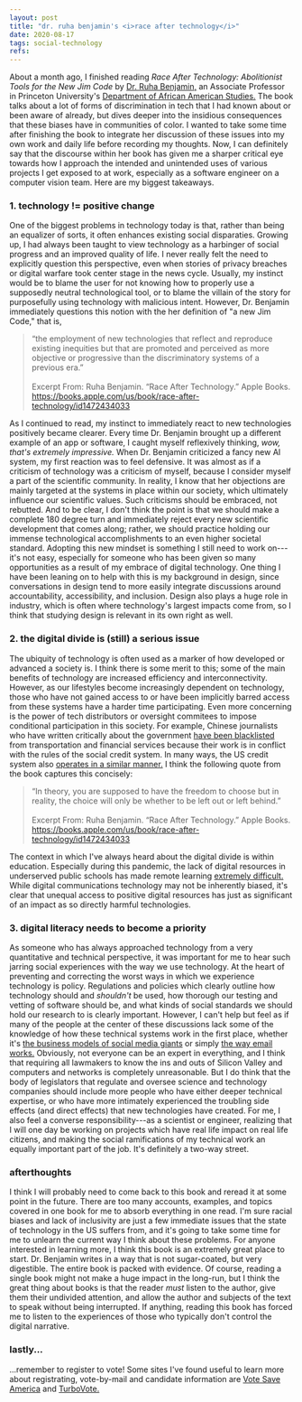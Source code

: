 ```yaml
---
layout: post
title: "dr. ruha benjamin's <i>race after technology</i>"
date: 2020-08-17
tags: social-technology
refs:
---
```


About a month ago, I finished reading <i>Race After Technology: Abolitionist Tools for the New Jim Code</i> by <a href="https://www.ruhabenjamin.com/">Dr. Ruha Benjamin,</a> an Associate Professor in Princeton University's <a href="https://aas.princeton.edu/">Department of African American Studies.</a> The book talks about a lot of forms of discrimination in tech that I had known about or been aware of already, but dives deeper into the insidious consequences that these biases have in communities of color. I wanted to take some time after finishing the book to integrate her discussion of these issues into my own work and daily life before recording my thoughts. <!--excerpt-->Now, I can definitely say that the discourse within her book has given me a sharper critical eye towards how I approach the intended and unintended uses of various projects I get exposed to at work, especially as a software engineer on a computer vision team. Here are my biggest takeaways.

<h3>1. technology != positive change</h3>

One of the biggest problems in technology today is that, rather than being an equalizer of sorts, it often enhances existing social disparaties. Growing up, I had always been taught to view technology as a harbinger of social progress and an improved quality of life. I never really felt the need to explicitly question this perspective, even when stories of privacy breaches or digital warfare took center stage in the news cycle. Usually, my instinct would be to blame the user for not knowing how to properly use a supposedly neutral technological tool, or to blame the villain of the story for purposefully using technology with malicious intent. However, Dr. Benjamin immediately questions this notion with the her definition of "a new Jim Code," that is,

<blockquote>
<div class="quote">
    “the employment of new technologies that reflect and reproduce existing inequities but that are promoted and perceived as more objective or progressive than the discriminatory systems of a previous era.”
</div>
<br>
<div class="cite">Excerpt From: Ruha Benjamin. “Race After Technology.” Apple Books. <a href="https://books.apple.com/us/book/race-after-technology/id1472434033">https://books.apple.com/us/book/race-after-technology/id1472434033</a></div>
</blockquote>

As I continued to read, my instinct to immediately react to new technologies positively became clearer. Every time Dr. Benjamin brought up a different example of an app or software, I caught myself reflexively thinking, <i>wow, that's extremely impressive.</i> When Dr. Benjamin criticized a fancy new AI system, my first reaction was to feel defensive. It was almost as if a criticism of technology was a criticism of myself, because I consider myself a part of the scientific community. In reality, I know that her objections are mainly targeted at the systems in place within our society, which ultimately influence our scientific values. Such criticisms should be embraced, not rebutted. And to be clear, I don't think the point is that we should make a complete 180 degree turn and immediately reject every new scientific development that comes along; rather, we should practice holding our immense technological accomplishments to an even higher societal standard. Adopting this new mindset is something I still need to work on---it's not easy, especially for someone who has been given so many opportunities as a result of my embrace of digital technology. One thing I have been leaning on to help with this is my background in design, since conversations in design tend to more easily integrate discussions around accountability, accessibility, and inclusion. Design also plays a huge role in industry, which is often where technology's largest impacts come from, so I think that studying design is relevant in its own right as well.

<h3>2. the digital divide is (still) a serious issue</h3>

The ubiquity of technology is often used as a marker of how developed or advanced a society is. I think there is some merit to this; some of the main benefits of technology are increased efficiency and interconnectivity. However, as our lifestyles become increasingly dependent on technology, those who have not gained access to or have been implicitly barred access from these systems have a harder time participating. Even more concerning is the power of tech distributors or oversight commitees to impose conditional participation in this society. For example, Chinese journalists who have written critically about the government <a href="https://www.wired.co.uk/article/china-social-credit-system-explained">have been blacklisted</a> from transportation and financial services because their work is in conflict with the rules of the social credit system. In many ways, the US credit system also <a href="https://www.vox.com/the-goods/2018/11/2/18057450/china-social-credit-score-spend-frivolously-video-games">operates in a similar manner.</a> I think the following quote from the book captures this concisely:

<blockquote>
<div class="quote">
    “In theory, you are supposed to have the freedom to choose but in reality, the choice will only be whether to be left out or left behind.”
</div>
<br>
<div class="cite">Excerpt From: Ruha Benjamin. “Race After Technology.” Apple Books. <a href="https://books.apple.com/us/book/race-after-technology/id1472434033">https://books.apple.com/us/book/race-after-technology/id1472434033</a></div>
</blockquote>

The context in which I've always heard about the digital divide is within education. Especially during this pandemic, the lack of digital resources in underserved public schools has made remote learning <a href="https://gizmodo.com/the-pandemic-exposed-a-massive-digital-divide-in-our-sc-1844323273">extremely difficult.</a> While digital communications technology may not be inherently biased, it's clear that unequal access to positive digital resources has just as significant of an impact as so directly harmful technologies.

<h3>3. digital literacy needs to become a priority</h3>

As someone who has always approached technology from a very quantitative and technical perspective, it was important for me to hear such jarring social experiences with the way we use technology. At the heart of preventing and correcting the worst ways in which we experience technology is policy. Regulations and policies which clearly outline how technology should and <i>shouldn't</i> be used, how thorough our testing and vetting of software should be, and what kinds of social standards we should hold our research to is clearly important. However, I can't help but feel as if many of the people at the center of these discussions lack some of the knowledge of how these technical systems work in the first place, whether it's <a href="https://www.cnet.com/news/some-senators-in-congress-capitol-hill-just-dont-get-facebook-and-mark-zuckerberg/">the business models of social media giants</a> or simply <a href="https://www.vice.com/en_uk/article/z3ew8w/gop-congressman-turns-antitrust-hearing-into-personal-tech-support-session">the way email works.</a> Obviously, not everyone can be an expert in everything, and I think that requiring all lawmakers to know the ins and outs of Silicon Valley and computers and networks is completely unreasonable. But I do think that the body of legislators that regulate and oversee science and technology companies should include more people who have either deeper technical expertise, or who have more intimately experienced the troubling side effects (and direct effects) that new technologies have created. For me, I also feel a converse responsibility---as a scientist or engineer, realizing that I will one day be working on projects which have real life impact on real life citizens, and making the social ramifications of my technical work an equally important part of the job. It's definitely a two-way street.

<h3>afterthoughts</h3>

I think I will probably need to come back to this book and reread it at some point in the future. There are too many accounts, examples, and topics covered in one book for me to absorb everything in one read. I'm sure racial biases and lack of inclusivity are just a few immediate issues that the state of technology in the US suffers from, and it's going to take some time for me to unlearn the current way I think about these problems. For anyone interested in learning more, I think this book is an extremely great place to start. Dr. Benjamin writes in a way that is not sugar-coated, but very digestible. The entire book is packed with evidence. Of course, reading a single book might not make a huge impact in the long-run, but I think the great thing about books is that the reader <i>must</i> listen to the author, give them their undivided attention, and allow the author and subjects of the text to speak without being interrupted. If anything, reading this book has forced me to listen to the experiences of those who typically don't control the digital narrative.

<h3>lastly...</h3>

...remember to register to vote! Some sites I've found useful to learn more about registrating, vote-by-mail and candidate information are <a href="https://votesaveamerica.com/">Vote Save America</a> and <a href="https://turbovote.org/">TurboVote.</a>

<br>
